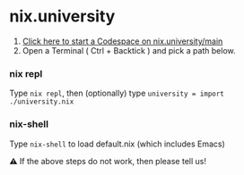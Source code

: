 # nix.university
1. <a href="https://codespaces.new/preston-johnson/nix.university" target="_blank">Click here to start a Codespace on nix.university/main</a>
2. Open a Terminal ( Ctrl + Backtick ) and pick a path below.

### nix repl
Type `nix repl`, then (optionally) type `university = import ./university.nix`

### nix-shell
Type `nix-shell` to load default.nix (which includes Emacs)

:warning: If the above steps do not work, then please tell us!
